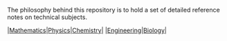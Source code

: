 The philosophy behind this repository is to hold a set of detailed reference notes on technical subjects.


|[Mathematics](./Mathematics/)|[Physics](./Physics/)|[Chemistry](./Chemistry/)|
|[Engineering](./Engineering/)|[Biology](./Biology/)|